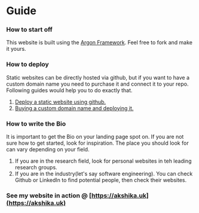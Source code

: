 <p align="center">
 <a href="https://opensource.org/licenses/MIT">
<img alt="" src="https://img.shields.io/badge/license-MIT-green.svg">
 </a>
</p>

# Guide

### How to start off

This website is built using the [Argon Framework](https://www.creative-tim.com/product/argon-design-system). Feel free to fork and make it yours.

### How to deploy

Static websites can be directly hosted via github, but if you want to have a custom domain name you need to purchase it and connect it to your repo. 
Following guides would help you to do exactly that.

1. [Deploy a static website using github.](https://gist.github.com/TylerFisher/6127328)
2. [Buying a custom domain name and deploying it.](https://hackernoon.com/use-custom-domain-with-github-pages-2-straightforward-steps-cf561eee244f)  

### How to write the Bio

It is important to get the Bio on your landing page spot on. If you are not sure how to get started, look for inspiration. The place you should look for can vary depending on your field.

1. If you are in the research field, look for personal websites in teh leading research groups.
2. If you are in the industry(let's say software engineering). You can check Github or LinkedIn to find potential people, then check their websites.

### See my website in action @ [https://akshika.uk](https://akshika.uk)
